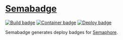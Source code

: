 # [Semabadge][]

[![Build badge][]][build status]
[![Container badge][]][container status]
[![Deploy badge][]][deploy status]

Semabadge generates deploy badges for [Semaphore][].

[Semabadge]: https://github.com/tfausak/semabadge
[Build badge]: http://703c7d2d-75b4-ed72-96e7-aca3eec17bea.inst.47570dce-1174-4753-99c4-d96c5182d7b1.us-east-1.triton.zone/users/tfausak/projects/semabadge/branches/master
[build status]: https://semaphoreci.com/taylorfausak/semabadge
[Container badge]: https://img.shields.io/docker/automated/taylorfausak/semabadge.svg?label=docker
[container status]: https://hub.docker.com/r/taylorfausak/semabadge/
[Deploy badge]: http://703c7d2d-75b4-ed72-96e7-aca3eec17bea.inst.47570dce-1174-4753-99c4-d96c5182d7b1.us-east-1.triton.zone/users/tfausak/projects/semabadge/servers/production
[deploy status]: https://semaphoreci.com/taylorfausak/semabadge/servers/true
[Semaphore]: https://semaphoreci.com
